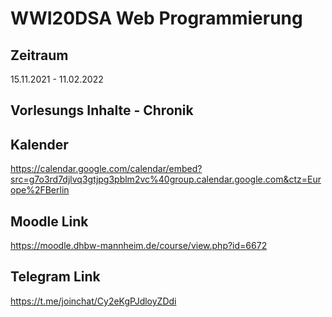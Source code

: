 # WWI20DSA Web Programmierung

## Zeitraum
15.11.2021 - 11.02.2022

## Vorlesungs Inhalte - Chronik

## Kalender
https://calendar.google.com/calendar/embed?src=g7o3rd7djlvq3gtjpg3pblm2vc%40group.calendar.google.com&ctz=Europe%2FBerlin

## Moodle Link
https://moodle.dhbw-mannheim.de/course/view.php?id=6672

## Telegram Link
https://t.me/joinchat/Cy2eKgPJdloyZDdi

